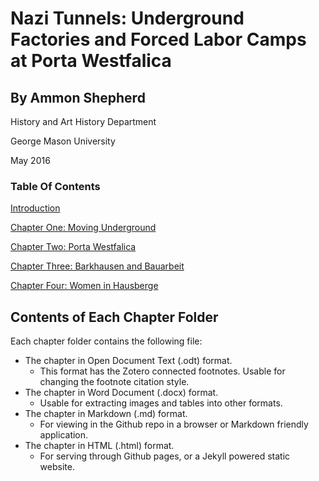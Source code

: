 # Nazi Tunnels: Underground Factories and Forced Labor Camps at Porta Westfalica


## By Ammon Shepherd

History and Art History Department

George Mason University

May 2016

### Table Of Contents

[Introduction](https://github.com/mossiso/dissertation-text/blob/master/introduction/introduction.md)

[Chapter One: Moving Underground](https://github.com/mossiso/dissertation-text/blob/master/chapter1/chapter1.md)

[Chapter Two: Porta Westfalica](https://github.com/mossiso/dissertation-text/blob/master/chapter2/chapter2.md)

[Chapter Three: Barkhausen and Bauarbeit](https://github.com/mossiso/dissertation-text/blob/master/chapter3/chapter3.md)

[Chapter Four: Women in Hausberge](https://github.com/mossiso/dissertation-text/blob/master/chapter4/chapter4.md)


## Contents of Each Chapter Folder

Each chapter folder contains the following file:

- The chapter in Open Document Text (.odt) format. 
  - This format has the Zotero connected footnotes. Usable for changing the
    footnote citation style.
- The chapter in Word Document (.docx) format.
  - Usable for extracting images and tables into other formats.
- The chapter in Markdown (.md) format.
  - For viewing in the Github repo in a browser or Markdown friendly
    application.
- The chapter in HTML (.html) format.
  - For serving through Github pages, or a Jekyll powered static website.
